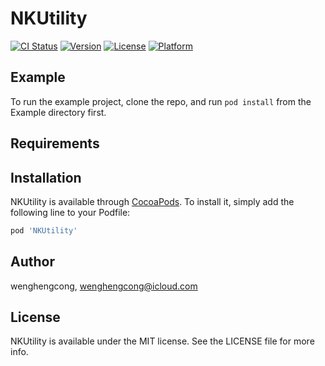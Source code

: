 # NKUtility

[![CI Status](https://img.shields.io/travis/wenghengcong/NKUtility.svg?style=flat)](https://travis-ci.org/wenghengcong/NKUtility)
[![Version](https://img.shields.io/cocoapods/v/NKUtility.svg?style=flat)](https://cocoapods.org/pods/NKUtility)
[![License](https://img.shields.io/cocoapods/l/NKUtility.svg?style=flat)](https://cocoapods.org/pods/NKUtility)
[![Platform](https://img.shields.io/cocoapods/p/NKUtility.svg?style=flat)](https://cocoapods.org/pods/NKUtility)

## Example

To run the example project, clone the repo, and run `pod install` from the Example directory first.

## Requirements

## Installation

NKUtility is available through [CocoaPods](https://cocoapods.org). To install
it, simply add the following line to your Podfile:

```ruby
pod 'NKUtility'
```

## Author

wenghengcong, wenghengcong@icloud.com

## License

NKUtility is available under the MIT license. See the LICENSE file for more info.
